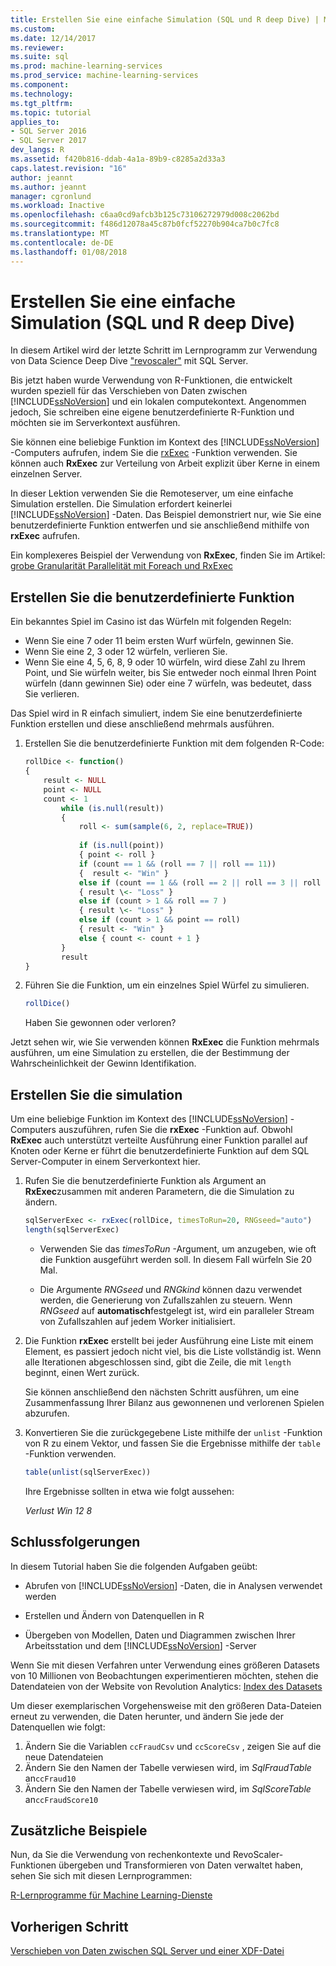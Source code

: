 ```yaml
---
title: Erstellen Sie eine einfache Simulation (SQL und R deep Dive) | Microsoft Docs
ms.custom: 
ms.date: 12/14/2017
ms.reviewer: 
ms.suite: sql
ms.prod: machine-learning-services
ms.prod_service: machine-learning-services
ms.component: 
ms.technology: 
ms.tgt_pltfrm: 
ms.topic: tutorial
applies_to:
- SQL Server 2016
- SQL Server 2017
dev_langs: R
ms.assetid: f420b816-ddab-4a1a-89b9-c8285a2d33a3
caps.latest.revision: "16"
author: jeannt
ms.author: jeannt
manager: cgronlund
ms.workload: Inactive
ms.openlocfilehash: c6aa0cd9afcb3b125c73106272979d008c2062bd
ms.sourcegitcommit: f486d12078a45c87b0fcf52270b904ca7b0c7fc8
ms.translationtype: MT
ms.contentlocale: de-DE
ms.lasthandoff: 01/08/2018
---
```

# <a name="create-a-simple-simulation-sql-and-r-deep-dive"></a>Erstellen Sie eine einfache Simulation (SQL und R deep Dive)

In diesem Artikel wird der letzte Schritt im Lernprogramm zur Verwendung von Data Science Deep Dive ["revoscaler"](https://docs.microsoft.com/machine-learning-server/r-reference/revoscaler/revoscaler) mit SQL Server.

Bis jetzt haben wurde Verwendung von R-Funktionen, die entwickelt wurden speziell für das Verschieben von Daten zwischen [!INCLUDE[ssNoVersion](../../includes/ssnoversion-md.md)] und ein lokalen computekontext. Angenommen jedoch, Sie schreiben eine eigene benutzerdefinierte R-Funktion und möchten sie im Serverkontext ausführen.

Sie können eine beliebige Funktion im Kontext des [!INCLUDE[ssNoVersion](../../includes/ssnoversion-md.md)] -Computers aufrufen, indem Sie die [rxExec](https://docs.microsoft.com/machine-learning-server/r-reference/revoscaler/rxexec) -Funktion verwenden. Sie können auch **RxExec** zur Verteilung von Arbeit explizit über Kerne in einem einzelnen Server.

In dieser Lektion verwenden Sie die Remoteserver, um eine einfache Simulation erstellen. Die Simulation erfordert keinerlei [!INCLUDE[ssNoVersion](../../includes/ssnoversion-md.md)] -Daten. Das Beispiel demonstriert nur, wie Sie eine benutzerdefinierte Funktion entwerfen und sie anschließend mithilfe von **rxExec** aufrufen.

Ein komplexeres Beispiel der Verwendung von **RxExec**, finden Sie im Artikel: [grobe Granularität Parallelität mit Foreach und RxExec](http://blog.revolutionanalytics.com/2015/04/coarse-grain-parallelism-with-foreach-and-rxexec.html)

## <a name="create-the-custom-function"></a>Erstellen Sie die benutzerdefinierte Funktion

Ein bekanntes Spiel im Casino ist das Würfeln mit folgenden Regeln:

- Wenn Sie eine 7 oder 11 beim ersten Wurf würfeln, gewinnen Sie.
- Wenn Sie eine 2, 3 oder 12 würfeln, verlieren Sie.
- Wenn Sie eine 4, 5, 6, 8, 9 oder 10 würfeln, wird diese Zahl zu Ihrem Point, und Sie würfeln weiter, bis Sie entweder noch einmal Ihren Point würfeln (dann gewinnen Sie) oder eine 7 würfeln, was bedeutet, dass Sie verlieren.

Das Spiel wird in R einfach simuliert, indem Sie eine benutzerdefinierte Funktion erstellen und diese anschließend mehrmals ausführen.

1.  Erstellen Sie die benutzerdefinierte Funktion mit dem folgenden R-Code:
  
    ```R
    rollDice <- function()
    {
        result <- NULL
        point <- NULL
        count <- 1
            while (is.null(result))
            {
                roll <- sum(sample(6, 2, replace=TRUE))
  
                if (is.null(point))
                { point <- roll }
                if (count == 1 && (roll == 7 || roll == 11))
                {  result <- "Win" }
                else if (count == 1 && (roll == 2 || roll == 3 || roll == 12))
                { result \<- "Loss" }
                else if (count > 1 && roll == 7 )
                { result \<- "Loss" }
                else if (count > 1 && point == roll)
                { result <- "Win" }
                else { count <- count + 1 }
            }
            result
    }
    ```
  
2.  Führen Sie die Funktion, um ein einzelnes Spiel Würfel zu simulieren.
  
    ```R
    rollDice()
    ```
  
    Haben Sie gewonnen oder verloren?
  
Jetzt sehen wir, wie Sie verwenden können **RxExec** die Funktion mehrmals ausführen, um eine Simulation zu erstellen, die der Bestimmung der Wahrscheinlichkeit der Gewinn Identifikation.

## <a name="create-the-simulation"></a>Erstellen Sie die simulation

Um eine beliebige Funktion im Kontext des [!INCLUDE[ssNoVersion](../../includes/ssnoversion-md.md)] -Computers auszuführen, rufen Sie die **rxExec** -Funktion auf. Obwohl **RxExec** auch unterstützt verteilte Ausführung einer Funktion parallel auf Knoten oder Kerne er führt die benutzerdefinierte Funktion auf dem SQL Server-Computer in einem Serverkontext hier.

1. Rufen Sie die benutzerdefinierte Funktion als Argument an **RxExec**zusammen mit anderen Parametern, die die Simulation zu ändern.
  
    ```R
    sqlServerExec <- rxExec(rollDice, timesToRun=20, RNGseed="auto")
    length(sqlServerExec)
    ```
  
    - Verwenden Sie das *timesToRun* -Argument, um anzugeben, wie oft die Funktion ausgeführt werden soll.  In diesem Fall würfeln Sie 20 Mal.
  
    - Die Argumente *RNGseed* und *RNGkind* können dazu verwendet werden, die Generierung von Zufallszahlen zu steuern. Wenn *RNGseed* auf **automatisch**festgelegt ist, wird ein paralleler Stream von Zufallszahlen auf jedem Worker initialisiert.
  
2. Die Funktion **rxExec** erstellt bei jeder Ausführung eine Liste mit einem Element, es passiert jedoch nicht viel, bis die Liste vollständig ist. Wenn alle Iterationen abgeschlossen sind, gibt die Zeile, die mit `length` beginnt, einen Wert zurück.
  
    Sie können anschließend den nächsten Schritt ausführen, um eine Zusammenfassung Ihrer Bilanz aus gewonnenen und verlorenen Spielen abzurufen.
  
3. Konvertieren Sie die zurückgegebene Liste mithilfe der `unlist` -Funktion von R zu einem Vektor, und fassen Sie die Ergebnisse mithilfe der `table` -Funktion verwenden.
  
    ```R
    table(unlist(sqlServerExec))
    ```
  
    Ihre Ergebnisse sollten in etwa wie folgt aussehen:
  
     *Verlust Win* *12 8*

## <a name="conclusions"></a>Schlussfolgerungen

In diesem Tutorial haben Sie die folgenden Aufgaben geübt:
  
-   Abrufen von [!INCLUDE[ssNoVersion](../../includes/ssnoversion-md.md)] -Daten, die in Analysen verwendet werden
  
-   Erstellen und Ändern von Datenquellen in R
  
-   Übergeben von Modellen, Daten und Diagrammen zwischen Ihrer Arbeitsstation und dem [!INCLUDE[ssNoVersion](../../includes/ssnoversion-md.md)] -Server
  

Wenn Sie mit diesen Verfahren unter Verwendung eines größeren Datasets von 10 Millionen von Beobachtungen experimentieren möchten, stehen die Datendateien von der Website von Revolution Analytics: [Index des Datasets](http://packages.revolutionanalytics.com/datasets)

Um dieser exemplarischen Vorgehensweise mit den größeren Data-Dateien erneut zu verwenden, die Daten herunter, und ändern Sie jede der Datenquellen wie folgt:

1. Ändern Sie die Variablen `ccFraudCsv` und `ccScoreCsv` , zeigen Sie auf die neue Datendateien
2. Ändern Sie den Namen der Tabelle verwiesen wird, im *SqlFraudTable* an`ccFraud10`
3. Ändern Sie den Namen der Tabelle verwiesen wird, im *SqlScoreTable* an`ccFraudScore10`

## <a name="additional-samples"></a>Zusätzliche Beispiele

Nun, da Sie die Verwendung von rechenkontexte und RevoScaler-Funktionen übergeben und Transformieren von Daten verwaltet haben, sehen Sie sich mit diesen Lernprogrammen:

[R-Lernprogramme für Machine Learning-Dienste](machine-learning-services-tutorials.md)
## <a name="previous-step"></a>Vorherigen Schritt

[Verschieben von Daten zwischen SQL Server und einer XDF-Datei](../../advanced-analytics/tutorials/deepdive-move-data-between-sql-server-and-xdf-file.md)
